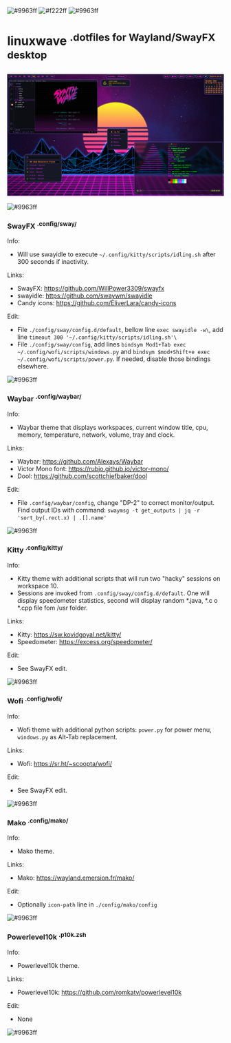 ![#9963ff](https://placehold.co/800x15/9963ff/9963ff.png)
![#f222ff](https://placehold.co/800x150/161925/f222ff.png?text=linuxwave&font=raleway)
![#9963ff](https://placehold.co/800x15/9963ff/9963ff.png)
# linuxwave <sup>.dotfiles for Wayland/SwayFX desktop</sup>
<img src="https://raw.githubusercontent.com/coltwillcox/linuxwave/master/screenshot.png" width="800">

![#9963ff](https://placehold.co/800x15/9963ff/9963ff.png)
### SwayFX <sup>.config/sway/</sup>
Info:
* Will use swayidle to execute ```~/.config/kitty/scripts/idling.sh``` after 300 seconds if inactivity.

Links: 
* SwayFX: https://github.com/WillPower3309/swayfx
* swayidle: https://github.com/swaywm/swayidle
* Candy icons: https://github.com/EliverLara/candy-icons

Edit:
* File ```./config/sway/config.d/default```, bellow line ```exec swayidle -w\```, add line ```timeout 300 '~/.config/kitty/scripts/idling.sh'\```
* File ```./config/sway/config```, add lines ```bindsym Mod1+Tab exec ~/.config/wofi/scripts/windows.py``` and ```bindsym $mod+Shift+e exec ~/.config/wofi/scripts/power.py```. If needed, disable those bindings elsewhere.

![#9963ff](https://placehold.co/800x15/9963ff/9963ff.png)
### Waybar <sup>.config/waybar/</sup>
Info:
* Waybar theme that displays workspaces, current window title, cpu, memory, temperature, network, volume, tray and clock.

Links: 
* Waybar: https://github.com/Alexays/Waybar
* Victor Mono font: https://rubjo.github.io/victor-mono/
* Dool: https://github.com/scottchiefbaker/dool

Edit:
* File ```.config/waybar/config```, change "DP-2" to correct monitor/output. Find output IDs with command: ```swaymsg -t get_outputs | jq -r 'sort_by(.rect.x) | .[].name'```

![#9963ff](https://placehold.co/800x15/9963ff/9963ff.png)
### Kitty <sup>.config/kitty/</sup>
Info:
* Kitty theme with additional scripts that will run two "hacky" sessions on workspace 10.
* Sessions are invoked from ```.config/sway/config.d/default```. One will display speedometer statistics, second will display random *.java, *.c o *.cpp file fom /usr folder.


Links: 
* Kitty: https://sw.kovidgoyal.net/kitty/
* Speedometer: https://excess.org/speedometer/

Edit:
* See SwayFX edit.

![#9963ff](https://placehold.co/800x15/9963ff/9963ff.png)
### Wofi <sup>.config/wofi/</sup>
Info:
* Wofi theme with additional python scripts: ```power.py``` for power menu, ```windows.py``` as Alt-Tab replacement.

Links: 
* Wofi: https://sr.ht/~scoopta/wofi/

Edit:
* See SwayFX edit.

![#9963ff](https://placehold.co/800x15/9963ff/9963ff.png)
### Mako <sup>.config/mako/</sup>
Info:
* Mako theme.

Links: 
* Mako: https://wayland.emersion.fr/mako/

Edit:
* Optionally ```icon-path``` line in ```./config/mako/config```

![#9963ff](https://placehold.co/800x15/9963ff/9963ff.png)
### Powerlevel10k <sup>.p10k.zsh</sup>
Info:
* Powerlevel10k theme.

Links: 
* Powerlevel10k: https://github.com/romkatv/powerlevel10k

Edit:
* None

![#9963ff](https://placehold.co/800x15/9963ff/9963ff.png)
